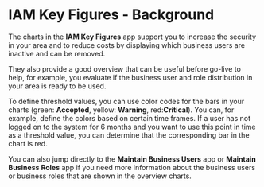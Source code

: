 <!-- loio0fdefc5b3ae747be96b8f516c1b101b1 -->

# IAM Key Figures - Background

The charts in the **IAM Key Figures** app support you to increase the security in your area and to reduce costs by displaying which business users are inactive and can be removed.

They also provide a good overview that can be useful before go-live to help, for example, you evaluate if the business user and role distribution in your area is ready to be used.

To define threshold values, you can use color codes for the bars in your charts \(green: **Accepted**, yellow: **Warning**, red:**Critical**\). You can, for example, define the colors based on certain time frames. If a user has not logged on to the system for 6 months and you want to use this point in time as a threshold value, you can determine that the corresponding bar in the chart is red.

You can also jump directly to the **Maintain Business Users** app or **Maintain Business Roles** app if you need more information about the business users or business roles that are shown in the overview charts.

